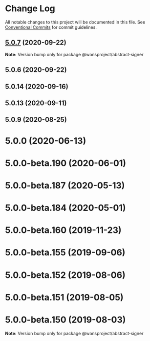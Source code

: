 # Change Log

All notable changes to this project will be documented in this file.
See [Conventional Commits](https://conventionalcommits.org) for commit guidelines.

## [5.0.7](https://github.com/buzhoumountain/ethers-wan-5.js/compare/@wansproject/abstract-signer@5.0.6...@wansproject/abstract-signer@5.0.7) (2020-09-22)

**Note:** Version bump only for package @wansproject/abstract-signer





## 5.0.6 (2020-09-22)



## 5.0.14 (2020-09-16)



## 5.0.13 (2020-09-11)



## 5.0.9 (2020-08-25)



# 5.0.0 (2020-06-13)



# 5.0.0-beta.190 (2020-06-01)



# 5.0.0-beta.187 (2020-05-13)



# 5.0.0-beta.184 (2020-05-01)



# 5.0.0-beta.160 (2019-11-23)



# 5.0.0-beta.155 (2019-09-06)



# 5.0.0-beta.152 (2019-08-06)



# 5.0.0-beta.151 (2019-08-05)



# 5.0.0-beta.150 (2019-08-03)

**Note:** Version bump only for package @wansproject/abstract-signer
